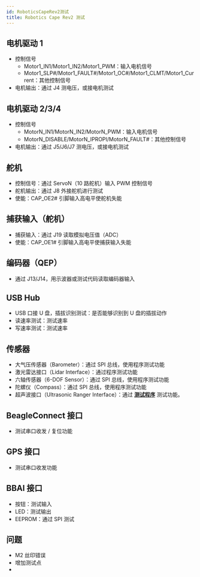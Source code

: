 ```yaml
---
id: RoboticsCapeRev2测试
title: Robotics Cape Rev2 测试
---
```


## 电机驱动 1

- 控制信号
  - Motor1_IN1/Motor1_IN2/Motor1_PWM：输入电机信号
  - Motor1_SLP#/Motor1_FAULT#/Motor1_OC#/Motor1_CLMT/Motor1_Current：其他控制信号
- 电机输出：通过 J4 测电压，或接电机测试

## 电机驱动 2/3/4

- 控制信号
  - MotorN_IN1/MotorN_IN2/MotorN_PWM：输入电机信号
  - MotorN_DISABLE/MotorN_IPROPI/MotorN_FAULT#：其他控制信号
- 电机输出：通过 J5/J6/J7 测电压，或接电机测试

## 舵机

- 控制信号：通过 ServoN（10 路舵机）输入 PWM 控制信号
- 舵机输出：通过 J8 外接舵机进行测试
- 使能：CAP_OE2# 引脚输入高电平使舵机失能

## 捕获输入（舵机）

- 捕获输入：通过 J19 读取模拟电压值（ADC）
- 使能：CAP_OE1# 引脚输入高电平使捕获输入失能

## 编码器（QEP）

- 通过 J13/J14，用示波器或测试代码读取编码器输入

## USB Hub

- USB 口接 U 盘，插拔识别测试：是否能够识别到 U 盘的插拔动作
- 读速率测试：测试速率
- 写速率测试：测试速率

## 传感器

- 大气压传感器（Barometer）：通过 SPI 总线，使用程序测试功能
- 激光雷达接口（Lidar Interface）：通过程序测试功能
- 六轴传感器（6-DOF Sensor）：通过 SPI 总线，使用程序测试功能
- 陀螺仪（Compass）：通过 SPI 总线，使用程序测试功能
- 超声波接口（Ultrasonic Ranger Interface）：通过 [**测试程序**](https://wiki.seeedstudio.com/Grove-Ultrasonic_Ranger/) 测试功能。

## BeagleConnect 接口

- 测试串口收发 / 复位功能

## GPS 接口

- 测试串口收发功能

## BBAI 接口

- 按钮：测试输入
- LED：测试输出
- EEPROM：通过 SPI 测试


## 问题

- M2 丝印错误
- 增加测试点
- 